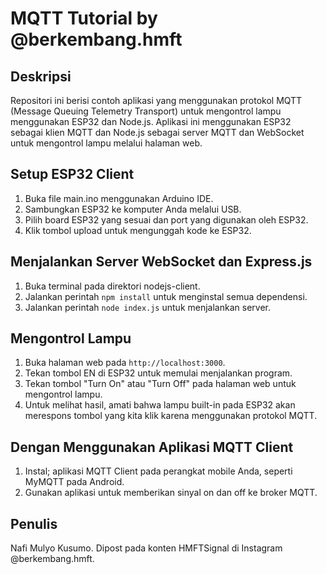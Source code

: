# MQTT Tutorial by @berkembang.hmft
## Deskripsi
Repositori ini berisi contoh aplikasi yang menggunakan protokol MQTT (Message Queuing Telemetry Transport) untuk mengontrol lampu menggunakan ESP32 dan Node.js. Aplikasi ini menggunakan ESP32 sebagai klien MQTT dan Node.js sebagai server MQTT dan WebSocket untuk mengontrol lampu melalui halaman web.

## Setup ESP32 Client
1. Buka file main.ino menggunakan Arduino IDE.
2. Sambungkan ESP32 ke komputer Anda melalui USB.
3. Pilih board ESP32 yang sesuai dan port yang digunakan oleh ESP32.
4. Klik tombol upload untuk mengunggah kode ke ESP32.

## Menjalankan Server WebSocket dan Express.js
1. Buka terminal pada direktori nodejs-client.
2. Jalankan perintah `npm install` untuk menginstal semua dependensi.
3. Jalankan perintah `node index.js` untuk menjalankan server.

## Mengontrol Lampu
1. Buka halaman web pada `http://localhost:3000`.
2. Tekan tombol EN di ESP32 untuk memulai menjalankan program.
3. Tekan tombol "Turn On" atau "Turn Off" pada halaman web untuk mengontrol lampu.
4. Untuk melihat hasil, amati bahwa lampu built-in pada ESP32 akan merespons tombol yang kita klik karena menggunakan protokol MQTT.

## Dengan Menggunakan Aplikasi MQTT Client
1. Instal; aplikasi MQTT Client pada perangkat mobile Anda, seperti MyMQTT pada Android.
2. Gunakan aplikasi untuk memberikan sinyal on dan off ke broker MQTT.
 
## Penulis
Nafi Mulyo Kusumo. Dipost pada konten HMFTSignal di Instagram @berkembang.hmft.
